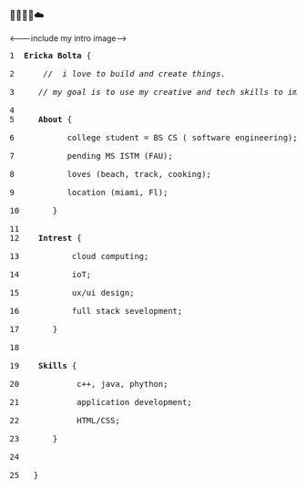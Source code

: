 ### 🌴👩🏽‍💻☁️ 

<---include my intro image-->
<pre>
1  <b>Ericka Bolta</b> {<br>
2      <em>//  i love to build and create things.</em><br>
3     <em>// my goal is to use my creative and tech skills to impact my community.</em><br>
4
5     <b>About</b> {<br> 
6           college student = BS CS ( software engineering);<br>
7           pending MS ISTM (FAU);<br>
8           loves (beach, track, cooking);<br>
9           location (miami, Fl);<br>
10       }<br>
11
12    <b>Intrest</b> {<br>
13           cloud computing;<br>
14           ioT;<br>
15           ux/ui design;<br>
16           full stack sevelopment;<br>
17       }<br>
18<br>
19    <b>Skills</b> {<br>
20            c++, java, phython;<br>
21            application development;<br>
22            HTML/CSS;<br>
23       }<br>
24<br>
25   }<br>
</pre>
